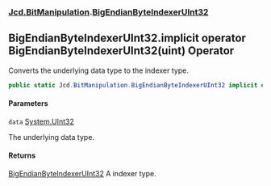### [Jcd.BitManipulation](Jcd.BitManipulation.md 'Jcd.BitManipulation').[BigEndianByteIndexerUInt32](Jcd.BitManipulation.BigEndianByteIndexerUInt32.md 'Jcd.BitManipulation.BigEndianByteIndexerUInt32')

## BigEndianByteIndexerUInt32.implicit operator BigEndianByteIndexerUInt32(uint) Operator

Converts the underlying data type to the indexer type.

```csharp
public static Jcd.BitManipulation.BigEndianByteIndexerUInt32 implicit operator BigEndianByteIndexerUInt32(uint data);
```
#### Parameters

<a name='Jcd.BitManipulation.BigEndianByteIndexerUInt32.op_ImplicitJcd.BitManipulation.BigEndianByteIndexerUInt32(uint).data'></a>

`data` [System.UInt32](https://docs.microsoft.com/en-us/dotnet/api/System.UInt32 'System.UInt32')

The underlying data type.

#### Returns
[BigEndianByteIndexerUInt32](Jcd.BitManipulation.BigEndianByteIndexerUInt32.md 'Jcd.BitManipulation.BigEndianByteIndexerUInt32')
A indexer type.